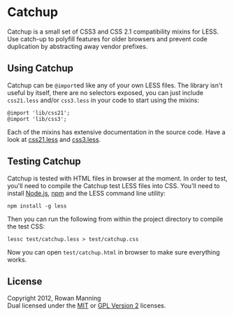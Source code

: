 
Catchup
=======

Catchup is a small set of CSS3 and CSS 2.1 compatibility mixins
for LESS. Use catch-up to polyfill features for older browsers
and prevent code duplication by abstracting away vendor
prefixes.


Using Catchup
-------------

Catchup can be `@import`ed like any of your own LESS files. The
library isn't useful by itself, there are no selectors exposed,
you can just include `css21.less` and/or `css3.less` in your
code to start using the mixins:

    @import 'lib/css21';
    @import 'lib/css3';

Each of the mixins has extensive documentation in the source
code. Have a look at [css21.less][css21] and [css3.less][css3].


Testing Catchup
---------------

Catchup is tested with HTML files in browser at the moment. In
order to test, you'll need to compile the Catchup test LESS
files into CSS. You'll need to install [Node.js][node],
[npm][npm] and the LESS command line utility:

    npm install -g less

Then you can run the following from within the project directory
to compile the test CSS:

    lessc test/catchup.less > test/catchup.css

Now you can open `test/catchup.html` in browser to make sure
everything works.


License
-------

Copyright 2012, Rowan Manning  
Dual licensed under the [MIT][mit] or [GPL Version 2][gpl2]
licenses.


[css21]: https://github.com/rowanmanning/catchup/blob/master/lib/css21.less
[css3]: https://github.com/rowanmanning/catchup/blob/master/lib/css3.less
[node]: http://nodejs.org/
[npm]: http://npmjs.org/
[gpl2]: http://opensource.org/licenses/gpl-2.0.php
[mit]: http://opensource.org/licenses/mit-license.php
